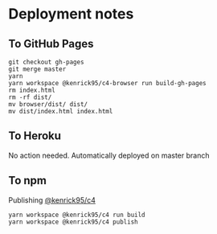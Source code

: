 # Deployment notes

## To GitHub Pages
```
git checkout gh-pages
git merge master
yarn
yarn workspace @kenrick95/c4-browser run build-gh-pages
rm index.html
rm -rf dist/
mv browser/dist/ dist/
mv dist/index.html index.html
```

## To Heroku

No action needed. Automatically deployed on master branch

## To npm

Publishing [@kenrick95/c4](https://www.npmjs.com/package/@kenrick95/c4)

```
yarn workspace @kenrick95/c4 run build
yarn workspace @kenrick95/c4 publish
```
